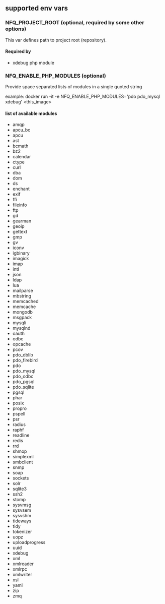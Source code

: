 

## supported env vars


### NFQ_PROJECT_ROOT (optional, required by some other options)

This var defines path to project root (repository).

#### Required by

* xdebug php module


### NFQ_ENABLE_PHP_MODULES (optional)

Provide space separated lists of modules in a single quoted string

example:
    docker run -it -e NFQ_ENABLE_PHP_MODULES='pdo pdo_mysql xdebug' <this_image>

#### list of available modules

* amqp
* apcu_bc
* apcu
* ast
* bcmath
* bz2
* calendar
* ctype
* curl
* dba
* dom
* ds
* enchant
* exif
* ffi
* fileinfo
* ftp
* gd
* gearman
* geoip
* gettext
* gmp
* gv
* iconv
* igbinary
* imagick
* imap
* intl
* json
* ldap
* lua
* mailparse
* mbstring
* memcached
* memcache
* mongodb
* msgpack
* mysqli
* mysqlnd
* oauth
* odbc
* opcache
* pcov
* pdo_dblib
* pdo_firebird
* pdo
* pdo_mysql
* pdo_odbc
* pdo_pgsql
* pdo_sqlite
* pgsql
* phar
* posix
* propro
* pspell
* psr
* radius
* raphf
* readline
* redis
* rrd
* shmop
* simplexml
* smbclient
* snmp
* soap
* sockets
* solr
* sqlite3
* ssh2
* stomp
* sysvmsg
* sysvsem
* sysvshm
* tideways
* tidy
* tokenizer
* uopz
* uploadprogress
* uuid
* xdebug
* xml
* xmlreader
* xmlrpc
* xmlwriter
* xsl
* yaml
* zip
* zmq



